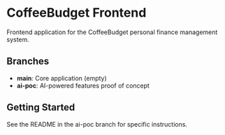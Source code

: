 # CoffeeBudget Frontend

Frontend application for the CoffeeBudget personal finance management system.

## Branches

- **main**: Core application (empty)
- **ai-poc**: AI-powered features proof of concept

## Getting Started

See the README in the ai-poc branch for specific instructions.

